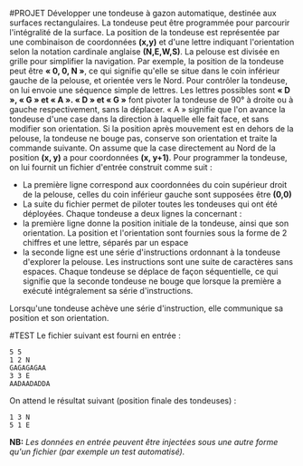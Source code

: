 #PROJET
Développer une tondeuse à gazon automatique, destinée
aux surfaces rectangulaires.
La tondeuse peut être programmée pour parcourir l'intégralité de la surface.
La position de la tondeuse est représentée par une combinaison de coordonnées **(x,y)** et
d'une lettre indiquant l'orientation selon la notation cardinale anglaise **(N,E,W,S)**. La
pelouse est divisée en grille pour simplifier la navigation.
Par exemple, la position de la tondeuse peut être **« 0, 0, N »**, ce qui signifie qu'elle se situe
dans le coin inférieur gauche de la pelouse, et orientée vers le Nord.
Pour contrôler la tondeuse, on lui envoie une séquence simple de lettres. Les lettres
possibles sont **« D », « G » et « A ». « D » et « G »** font pivoter la tondeuse de 90° à droite
ou à gauche respectivement, sans la déplacer. « A » signifie que l'on avance la tondeuse
d'une case dans la direction à laquelle elle fait face, et sans modifier son orientation.
Si la position après mouvement est en dehors de la pelouse, la tondeuse ne bouge pas,
conserve son orientation et traite la commande suivante.
On assume que la case directement au Nord de la position **(x, y)** a pour coordonnées **(x,
y+1)**.
Pour programmer la tondeuse, on lui fournit un fichier d'entrée construit comme suit :
- La première ligne correspond aux coordonnées du coin supérieur droit de la pelouse,
celles du coin inférieur gauche sont supposées être **(0,0)**
- La suite du fichier permet de piloter toutes les tondeuses qui ont été déployées. Chaque
tondeuse a deux lignes la concernant :
- la première ligne donne la position initiale de la tondeuse, ainsi que son orientation.
La position et l'orientation sont fournies sous la forme de 2 chiffres et une lettre,
séparés par un espace
- la seconde ligne est une série d'instructions ordonnant à la tondeuse d'explorer la
pelouse. Les instructions sont une suite de caractères sans espaces.
Chaque tondeuse se déplace de façon séquentielle, ce qui signifie que la seconde tondeuse
ne bouge que lorsque la première a exécuté intégralement sa série d'instructions. 


Lorsqu'une tondeuse achève une série d'instruction, elle communique sa position et son
orientation.

#TEST
Le fichier suivant est fourni en entrée :
```text
5 5
1 2 N
GAGAGAGAA
3 3 E
AADAADADDA
```

On attend le résultat suivant (position finale des tondeuses) :
```text
1 3 N
5 1 E
```
**NB:** _Les données en entrée peuvent être injectées sous une autre forme qu'un fichier (par
exemple un test automatisé)._ 
